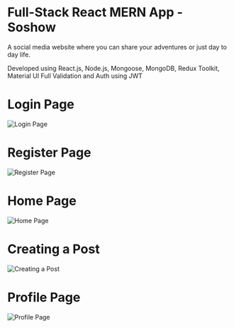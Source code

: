 # Full-Stack React MERN App - Soshow
A social media website where you can share your adventures or just day to day life.

Developed using React.js, Node.js, Mongoose, MongoDB, Redux Toolkit, Material UI
Full Validation and Auth using JWT

# Login Page
![Login Page](https://i.imgur.com/TZR8pUO.png)

# Register Page
![Register Page](https://i.imgur.com/T98uiDl.png)

# Home Page
![Home Page](https://i.imgur.com/NLbtVyG.gif)

# Creating a Post
![Creating a Post](https://i.imgur.com/k8NKMZn.gif)

# Profile Page
![Profile Page](https://i.imgur.com/GNg0b6r.png)
